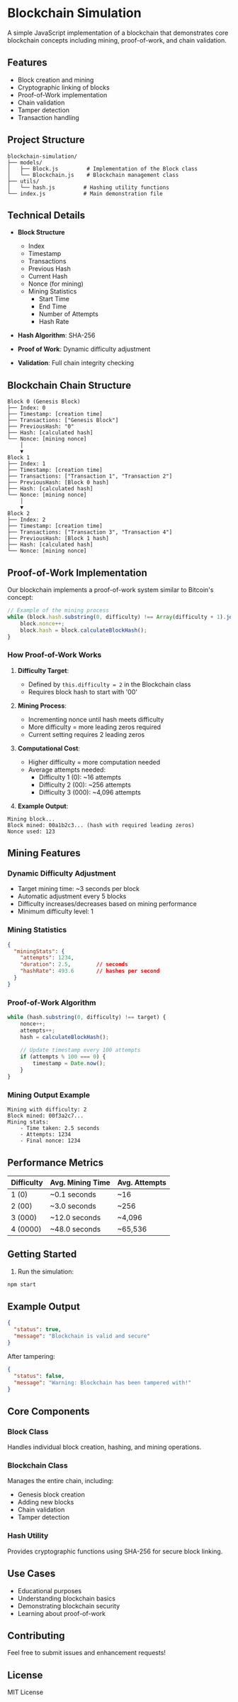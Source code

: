 # Blockchain Simulation

A simple JavaScript implementation of a blockchain that demonstrates core blockchain concepts including mining, proof-of-work, and chain validation.

## Features

- Block creation and mining
- Cryptographic linking of blocks
- Proof-of-Work implementation
- Chain validation
- Tamper detection
- Transaction handling

## Project Structure

```
blockchain-simulation/
├── models/
│   ├── Block.js         # Implementation of the Block class
│   └── Blockchain.js    # Blockchain management class
├── utils/
│   └── hash.js         # Hashing utility functions
└── index.js            # Main demonstration file
```

## Technical Details

- **Block Structure**
  - Index
  - Timestamp
  - Transactions
  - Previous Hash
  - Current Hash
  - Nonce (for mining)
  - Mining Statistics
    - Start Time
    - End Time
    - Number of Attempts
    - Hash Rate

- **Hash Algorithm**: SHA-256
- **Proof of Work**: Dynamic difficulty adjustment
- **Validation**: Full chain integrity checking

## Blockchain Chain Structure

```
Block 0 (Genesis Block)
├── Index: 0
├── Timestamp: [creation time]
├── Transactions: ["Genesis Block"]
├── PreviousHash: "0"
├── Hash: [calculated hash]
└── Nonce: [mining nonce]
    │
    ▼
Block 1
├── Index: 1
├── Timestamp: [creation time]
├── Transactions: ["Transaction 1", "Transaction 2"]
├── PreviousHash: [Block 0 hash]
├── Hash: [calculated hash]
└── Nonce: [mining nonce]
    │
    ▼
Block 2
├── Index: 2
├── Timestamp: [creation time]
├── Transactions: ["Transaction 3", "Transaction 4"]
├── PreviousHash: [Block 1 hash]
├── Hash: [calculated hash]
└── Nonce: [mining nonce]
```

## Proof-of-Work Implementation

Our blockchain implements a proof-of-work system similar to Bitcoin's concept:

```javascript
// Example of the mining process
while (block.hash.substring(0, difficulty) !== Array(difficulty + 1).join('0')) {
    block.nonce++;
    block.hash = block.calculateBlockHash();
}
```

### How Proof-of-Work Works

1. **Difficulty Target**: 
   - Defined by `this.difficulty = 2` in the Blockchain class
   - Requires block hash to start with '00'

2. **Mining Process**:
   - Incrementing nonce until hash meets difficulty
   - More difficulty = more leading zeros required
   - Current setting requires 2 leading zeros

3. **Computational Cost**:
   - Higher difficulty = more computation needed
   - Average attempts needed:
     - Difficulty 1 (0): ~16 attempts
     - Difficulty 2 (00): ~256 attempts
     - Difficulty 3 (000): ~4,096 attempts

4. **Example Output**:
```
Mining block...
Block mined: 00a1b2c3... (hash with required leading zeros)
Nonce used: 123
```

## Mining Features

### Dynamic Difficulty Adjustment
- Target mining time: ~3 seconds per block
- Automatic adjustment every 5 blocks
- Difficulty increases/decreases based on mining performance
- Minimum difficulty level: 1

### Mining Statistics
```json
{
  "miningStats": {
    "attempts": 1234,
    "duration": 2.5,        // seconds
    "hashRate": 493.6       // hashes per second
  }
}
```

### Proof-of-Work Algorithm
```javascript
while (hash.substring(0, difficulty) !== target) {
    nonce++;
    attempts++;
    hash = calculateBlockHash();
    
    // Update timestamp every 100 attempts
    if (attempts % 100 === 0) {
        timestamp = Date.now();
    }
}
```

### Mining Output Example
```
Mining with difficulty: 2
Block mined: 00f3a2c7...
Mining stats:
    - Time taken: 2.5 seconds
    - Attempts: 1234
    - Final nonce: 1234
```

## Performance Metrics

| Difficulty | Avg. Mining Time | Avg. Attempts |
|------------|-----------------|---------------|
| 1 (0)      | ~0.1 seconds    | ~16          |
| 2 (00)     | ~3.0 seconds    | ~256         |
| 3 (000)    | ~12.0 seconds   | ~4,096       |
| 4 (0000)   | ~48.0 seconds   | ~65,536      |

## Getting Started

1. Run the simulation:
```bash
npm start
```

## Example Output

```json
{
  "status": true,
  "message": "Blockchain is valid and secure"
}
```

After tampering:
```json
{
  "status": false,
  "message": "Warning: Blockchain has been tampered with!"
}
```

## Core Components

### Block Class
Handles individual block creation, hashing, and mining operations.

### Blockchain Class
Manages the entire chain, including:
- Genesis block creation
- Adding new blocks
- Chain validation
- Tamper detection

### Hash Utility
Provides cryptographic functions using SHA-256 for secure block linking.

## Use Cases

- Educational purposes
- Understanding blockchain basics
- Demonstrating blockchain security
- Learning about proof-of-work

## Contributing

Feel free to submit issues and enhancement requests!

## License

MIT License
